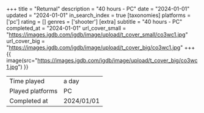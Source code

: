 +++
title = "Returnal"
description = "40 hours - PC"
date = "2024-01-01"
updated = "2024-01-01"
in_search_index = true
[taxonomies]
platforms = ['pc']
rating = []
genres = ['shooter']
[extra]
subtitle = "40 hours - PC"
completed_at = "2024-01-01"
url_cover_small = "https://images.igdb.com/igdb/image/upload/t_cover_small/co3wc1.jpg"
url_cover_big = "https://images.igdb.com/igdb/image/upload/t_cover_big/co3wc1.jpg"
+++
{{ image(src="https://images.igdb.com/igdb/image/upload/t_cover_big/co3wc1.jpg") }}

|              |            |
| ------------ | ---------- |
| Time played  | a day |
| Played platforms    | PC |
| Completed at | 2024/01/01 |


